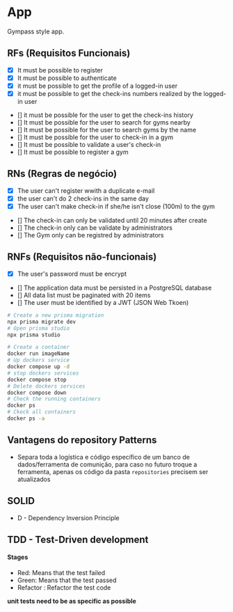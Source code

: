 # App

Gympass style app.

## RFs (Requisitos Funcionais)

- [x] It must be possible to register
- [x] It must be possible to authenticate
- [x] it must be possible to get the profile of a logged-in user
- [x] it must be possible to get the check-ins numbers realized by the logged-in user
- [] it must be possible for the user to get the check-ins history
- [] It must be possible for the user to search for gyms nearby
- [] It must be possible for the user to search gyms by the name
- [] It must be possible for the user to check-in in a gym
- [] It must be possible to validate a user's check-in
- [] It must be possible to register a gym

## RNs (Regras de negócio)

- [x] The user can't register wwith a duplicate e-mail
- [x] the user can't do 2 check-ins in the same day
- [x] The user can't make check-in if she/he isn't close (100m) to the gym
- [] The check-in can only be validated until 20 minutes after create
- [] The check-in only can be validate by administrators
- [] The Gym only can be registred by administrators

## RNFs (Requisitos não-funcionais)

- [x] The user's password must be encrypt
- [] The application data must be persisted in a PostgreSQL database
- [] All data list must be paginated with 20 items
- [] The user must be identified by a JWT (JSON Web Tkoen)

```sh
# Create a new prisma migration
npx prisma migrate dev
# Open prisma studio
npx prisma studio

# Create a container
docker run imageName
# Up dockers service
docker compose up -d
# stop dockers services
docker compose stop
# Delete dockers services
docker compose down
# Check the running containers
docker ps
# Ckeck all containers
docker ps -a
```

## Vantagens do repository Patterns

- Separa toda a logística e código específico de um banco de dados/ferramenta de comunição, para caso no futuro troque a ferramenta, apenas os código da pasta `repositories` precisem ser atualizados

## SOLID

- D - Dependency Inversion Principle

## TDD - Test-Driven development

#### Stages

- Red: Means that the test failed
- Green: Means that the test passed
- Refactor : Refactor the test code
  <br>

**unit tests need to be as specific as possible**
